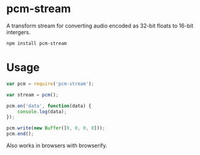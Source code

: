 # pcm-stream

A transform stream for converting audio encoded as 32-bit floats to 16-bit intergers.

	npm install pcm-stream

# Usage

```javascript
var pcm = require('pcm-stream');

var stream = pcm();

pcm.on('data', function(data) {
	console.log(data);
});

pcm.write(new Buffer([0, 0, 0, 0]));
pcm.end();
```

Also works in browsers with browserify.
